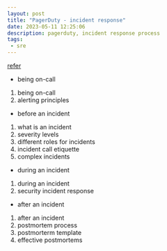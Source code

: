 ```yaml
---
layout: post
title: "PagerDuty - incident response"
date: 2023-05-11 12:25:06
description: pagerduty, incident response process
tags: 
 - sre
---
```

[refer](https://response.pagerduty.com)

- being on-call
1. being on-call
2. alerting principles

- before an incident
1. what is an incident
2. severity levels
3. different roles for incidents
4. incident call etiquette
5. complex incidents

- during an incident
1. during an incident
2. security incident response

- after an incident
1. after an incident
2. postmortem process
3. postmorterm template
4. effective postmortems


